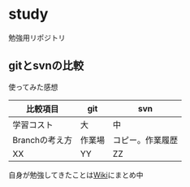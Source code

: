 # study
勉強用リポジトリ

## gitとsvnの比較

使ってみた感想

比較項目|git|svn
--|--|--
学習コスト|大|中
Branchの考え方|作業場|コピー。作業履歴
XX|YY|ZZ

自身が勉強してきたことは[Wiki](https://github.com/mtaketani113/study/wiki)にまとめ中
